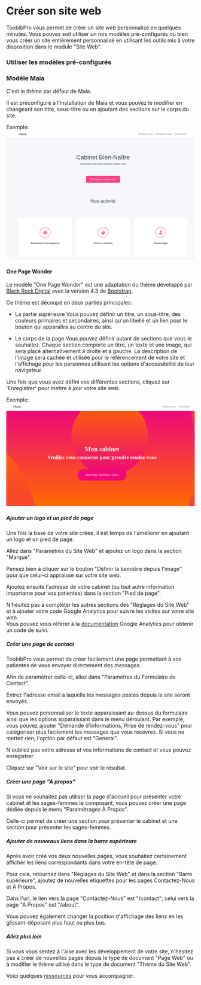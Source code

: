 # Créer son site web

ToobibPro vous permet de créer un site web personnalisé en quelques minutes.
Vous pouvez soit utiliser un nos modèles pré-configurés ou bien vous créer un site entièrement personnalisé en utilisant les outils mis à votre disposition dans le module "Site Web".


### Utiliser les modèles pré-configurés

### Modèle Maia

C'est le thème par défaut de Maia.

Il est préconfiguré à l'installation de Maia et vous pouvez le modifier en changeant son titre, sous-titre ou en ajoutant des sections sur le corps du site.

Exemple:
![Site Web thème Maia](/content/maia/website/maia_theme.png)


#### One Page Wonder

Le modèle "One Page Wonder" est une adaptation du thème développé par [Black Rock Digital](https://startbootstrap.com/themes/one-page-wonder/) avec la version 4.3 de [Bootstrap](https://getbootstrap.com/docs/).


Ce thème est découpé en deux parties principales:

- La partie supérieure
Vous pouvez définir un titre, un sous-titre, des couleurs primaires et secondaires, ainsi qu'un libellé et un lien pour le bouton qui apparaîtra au centre du site.

- Le corps de la page
Vous pouvez définir autant de sections que vous le souhaitez. Chaque section comporte un titre, un texte et une image, qui sera placé alternativement à droite et à gauche. La description de l'image sera cachée et utilisée pour le référencement de votre site et l'affichage pour les personnes utilisant les options d'accessibilité de leur navigateur.


Une fois que vous avez défini vos différentes sections, cliquez sur 'Enregistrer' pour mettre à jour votre site web.

Exemple:
![Site Web Personnalisé](/content/maia/website/one_page_wonder.png)



##### Ajouter un logo et un pied de page

Une fois la base de votre site créée, il est temps de l'améliorer en ajoutant un logo et un pied de page.

Allez dans "Paramètres du Site Web" et ajoutez un logo dans la section "Marque".

Pensez bien à cliquer sur le bouton "Définir la bannière depuis l'image" pour que celui-ci appraisse sur votre site web.


Ajoutez ensuite l'adresse de votre cabinet (ou tout autre information importante pour vos patientes) dans la section "Pied de page".


N'hésitez pas à compléter les autres sections des "Réglages du Site Web" et à ajouter votre code Google Analytics pour suivre les visites sur votre site web.  
Vous pouvez vous réferer à la [documentation](https://support.google.com/analytics/answer/1008080?hl=fr) Google Analytics pour obtenir un code de suivi.


##### Créer une page de contact

ToobibPro vous permet de créer facilement une page permettant à vos patientes de vous envoyer directement des messages.

Afin de paramètrer celle-ci, allez dans "Paramètres du Formulaire de Contact".

Entrez l'adresse email à laquelle les messages postés depuis le site seront envoyés.

Vous pouvez personnaliser le texte apparaissant au-dessus du formulaire ainsi que les options apparaissant dans le menu déroulant.
Par exemple, vous pouvez ajouter "Demande d'informations, Prise de rendez-vous" pour catégoriser plus facilement les messages que vous recevrez.
Si vous ne mettez rien, l'option par défaut est "General".

N'oubliez pas votre adresse et vos informations de contact et vous pouvez enregistrer.

Cliquez sur "Voir sur le site" pour voir le résultat.


##### Créer une page "A propos"

Si vous ne souhaitez pas utiliser la page d'accueil pour présenter votre cabinet et les sages-femmes le composant, vous pouvez créer une page dédiée depuis le menu "Paramétrages À Propos".

Celle-ci permet de créer une section pour présenter le cabinet et une section pour présenter les sages-femmes.


##### Ajouter de nouveaux liens dans la barre supérieure

Après avoir créé vos deux nouvelles pages, vous souhaitez certainement afficher les liens correspondants dans votre en-tête de page.

Pour cela, retournez dans "Réglages du Site Web" et dans la section "Barre supérieure", ajoutez de nouvelles étiquettes pour les pages Contactez-Nous et A Propos.

Dans l'url, le lien vers la page "Contactez-Nous" est "/contact"; celui vers la page "A Propos" est "/about".

Vous pouvez également changer la position d'affichage des liens en les glissant-déposant plus haut ou plus bas.


##### Allez plus loin

Si vous vous sentez à l'aise avec les développement de votre site, n'hésitez pas à créer de nouvelles pages depuis le type de document "Page Web" ou à modifier le thème utilisé dans le type de document "Thème du Site Web".

Voici quelques [ressources](https://openclassrooms.com/courses/apprenez-a-creer-votre-site-web-avec-html5-et-css3) pour vous accompagner.
